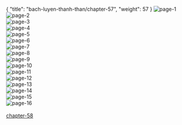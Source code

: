 { "title": "bach-luyen-thanh-than/chapter-57", "weight": 57 }
<img src="bach-luyen-thanh-than_0057_01-23a7e1db890138ca6e8eab23c7ab03d7.webp" alt="page-1" origin="http://storage.fshare.vn/Test-vechai/1501570568-Bach-Luyen-Thanh-Than-Chapter-56-02.jpg"><br/>
<img src="bach-luyen-thanh-than_0057_02-90446991a4d0bc5bf63dfc4a6abb85a2.webp" alt="page-2" origin="http://storage.fshare.vn/Test-vechai/1501570568-Bach-Luyen-Thanh-Than-Chapter-56-03.jpg"><br/>
<img src="bach-luyen-thanh-than_0057_03-9e66d0d00f5d6fddf8279e6981136880.webp" alt="page-3" origin="http://storage.fshare.vn/Test-vechai/1501570568-Bach-Luyen-Thanh-Than-Chapter-56-04.jpg"><br/>
<img src="bach-luyen-thanh-than_0057_04-535419bed696232699535f866dd1eae4.webp" alt="page-4" origin="http://storage.fshare.vn/Test-vechai/1501570568-Bach-Luyen-Thanh-Than-Chapter-56-05.jpg"><br/>
<img src="bach-luyen-thanh-than_0057_05-a0ea55c0563f67b90f84a87adb9729cb.webp" alt="page-5" origin="http://storage.fshare.vn/Test-vechai/1501570568-Bach-Luyen-Thanh-Than-Chapter-56-06.jpg"><br/>
<img src="bach-luyen-thanh-than_0057_06-5fd8fba4b759c15a58b2dce67daa0dfc.webp" alt="page-6" origin="http://storage.fshare.vn/Test-vechai/1501570568-Bach-Luyen-Thanh-Than-Chapter-56-07.jpg"><br/>
<img src="bach-luyen-thanh-than_0057_07-c5ead1abca720771ebbd5bcab1707d79.webp" alt="page-7" origin="http://storage.fshare.vn/Test-vechai/1501570568-Bach-Luyen-Thanh-Than-Chapter-56-08.jpg"><br/>
<img src="bach-luyen-thanh-than_0057_08-6e6b15f115492d4372e294cc7d282af4.webp" alt="page-8" origin="http://storage.fshare.vn/Test-vechai/1501570568-Bach-Luyen-Thanh-Than-Chapter-56-09.jpg"><br/>
<img src="bach-luyen-thanh-than_0057_09-9397bad6da8100b24ba739fdecaa310e.webp" alt="page-9" origin="http://storage.fshare.vn/Test-vechai/1501570568-Bach-Luyen-Thanh-Than-Chapter-56-10.jpg"><br/>
<img src="bach-luyen-thanh-than_0057_10-70fba84203c5276f9275c0f286a1db32.webp" alt="page-10" origin="http://storage.fshare.vn/Test-vechai/1501570568-Bach-Luyen-Thanh-Than-Chapter-56-11.jpg"><br/>
<img src="bach-luyen-thanh-than_0057_11-82b414f543941f4c608c0fc14ac09439.webp" alt="page-11" origin="http://storage.fshare.vn/Test-vechai/1501570568-Bach-Luyen-Thanh-Than-Chapter-56-12.jpg"><br/>
<img src="bach-luyen-thanh-than_0057_12-0acb39ed2afd836ba6fce17e802e224c.webp" alt="page-12" origin="http://storage.fshare.vn/Test-vechai/1501570568-Bach-Luyen-Thanh-Than-Chapter-56-13.jpg"><br/>
<img src="bach-luyen-thanh-than_0057_13-454e16c34b6b3d9216c2fa796ce45af8.webp" alt="page-13" origin="http://storage.fshare.vn/Test-vechai/1501570568-Bach-Luyen-Thanh-Than-Chapter-56-14.jpg"><br/>
<img src="bach-luyen-thanh-than_0057_14-9272a00f9c8922f4fe3b4e898ebe3f2a.webp" alt="page-14" origin="http://storage.fshare.vn/Test-vechai/1501570568-Bach-Luyen-Thanh-Than-Chapter-56-15.jpg"><br/>
<img src="bach-luyen-thanh-than_0057_15-4ad2cbb8c6931a47e520cee0b78c00a1.webp" alt="page-15" origin="http://storage.fshare.vn/Test-vechai/1501570568-Bach-Luyen-Thanh-Than-Chapter-56-16.jpg"><br/>
<img src="bach-luyen-thanh-than_0057_16-2adbf7f4404da07b8fe3ee284f05fb6a.webp" alt="page-16" origin="http://storage.fshare.vn/Test-vechai/1501570568-Bach-Luyen-Thanh-Than-Chapter-56-17.jpg"><br/>
<br/><a class="nextchap" href="/bach-luyen-thanh-than/chapter-58">chapter-58</a>
